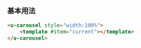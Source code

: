 ### 基本用法

``` html
<u-carousel style="width:100%">
    <template #item="current"></template>
</u-carousel>
```
